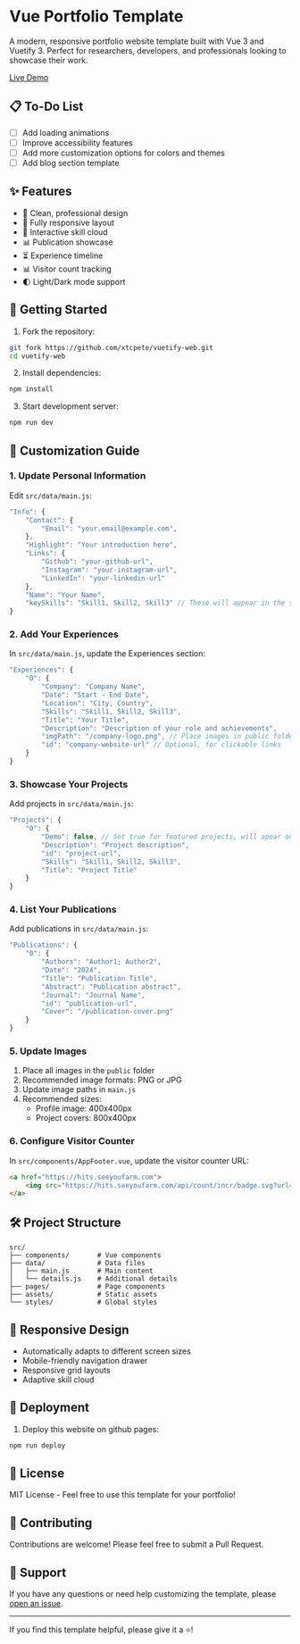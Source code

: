 # Vue Portfolio Template

A modern, responsive portfolio website template built with Vue 3 and Vuetify 3. Perfect for researchers, developers, and professionals looking to showcase their work.

[Live Demo](https://xtcpete.com)

## 📋 To-Do List

- [ ] Add loading animations
- [ ] Improve accessibility features
- [ ] Add more customization options for colors and themes
- [ ] Add blog section template

## ✨ Features

- 🎯 Clean, professional design
- 📱 Fully responsive layout
- 🔄 Interactive skill cloud
- 📊 Publication showcase
- ⏳ Experience timeline
- 📊 Visitor count tracking
- 🌓 Light/Dark mode support

## 🚀 Getting Started

1. Fork the repository:

```bash
git fork https://github.com/xtcpete/vuetify-web.git
cd vuetify-web
```

2. Install dependencies:

```bash
npm install
```

3. Start development server:

```bash
npm run dev
```

## 📝 Customization Guide

### 1. Update Personal Information

Edit `src/data/main.js`:

```javascript
"Info": {
    "Contact": {
        "Email": "your.email@example.com",
    },
    "Highlight": "Your introduction here",
    "Links": {
        "Github": "your-github-url",
        "Instagram": "your-instagram-url",
        "LinkedIn": "your-linkedin-url"
    },
    "Name": "Your Name",
    "keySkills": "Skill1, Skill2, Skill3" // These will appear in the skill cloud
}
```

### 2. Add Your Experiences

In `src/data/main.js`, update the Experiences section:

```javascript
"Experiences": {
    "0": {
        "Company": "Company Name",
        "Date": "Start - End Date",
        "Location": "City, Country",
        "Skills": "Skill1, Skill2, Skill3",
        "Title": "Your Title",
        "Description": "Description of your role and achievements",
        "imgPath": "/company-logo.png", // Place images in public folder
        "id": "company-website-url" // Optional, for clickable links
    }
}
```

### 3. Showcase Your Projects

Add projects in `src/data/main.js`:

```javascript
"Projects": {
    "0": {
        "Demo": false, // Set true for featured projects, will apear on the top of the grid
        "Description": "Project description",
        "id": "project-url",
        "Skills": "Skill1, Skill2, Skill3",
        "Title": "Project Title"
    }
}
```

### 4. List Your Publications

Add publications in `src/data/main.js`:

```javascript
"Publications": {
    "0": {
        "Authors": "Author1; Author2",
        "Date": "2024",
        "Title": "Publication Title",
        "Abstract": "Publication abstract",
        "Journal": "Journal Name",
        "id": "publication-url",
        "Cover": "/publication-cover.png"
    }
}
```

### 5. Update Images

1. Place all images in the `public` folder
2. Recommended image formats: PNG or JPG
3. Update image paths in `main.js`
4. Recommended sizes:
   - Profile image: 400x400px
   - Project covers: 800x400px

### 6. Configure Visitor Counter

In `src/components/AppFooter.vue`, update the visitor counter URL:

```html
<a href="https://hits.seeyoufarm.com">
    <img src="https://hits.seeyoufarm.com/api/count/incr/badge.svg?url=YOUR_WEBSITE_URL"/>
</a>
```

## 🛠️ Project Structure

```
src/
├── components/       # Vue components
├── data/             # Data files
│   ├── main.js       # Main content
│   └── details.js    # Additional details
├── pages/            # Page components
├── assets/           # Static assets
└── styles/           # Global styles
```

## 📱 Responsive Design

- Automatically adapts to different screen sizes
- Mobile-friendly navigation drawer
- Responsive grid layouts
- Adaptive skill cloud

## 🚀 Deployment

1. Deploy this website on github pages:

```bash
npm run deploy
```

## 📄 License

MIT License - Feel free to use this template for your portfolio!

## 🤝 Contributing

Contributions are welcome! Please feel free to submit a Pull Request.

## 💬 Support

If you have any questions or need help customizing the template, please [open an issue](https://github.com/xtcpete/vuetify-web/issues).

---

If you find this template helpful, please give it a ⭐!
